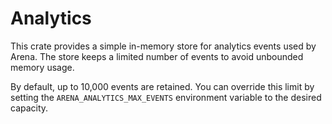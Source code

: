 # Analytics

This crate provides a simple in-memory store for analytics events used by
Arena. The store keeps a limited number of events to avoid unbounded memory
usage.

By default, up to 10,000 events are retained. You can override this limit by
setting the `ARENA_ANALYTICS_MAX_EVENTS` environment variable to the desired
capacity.
